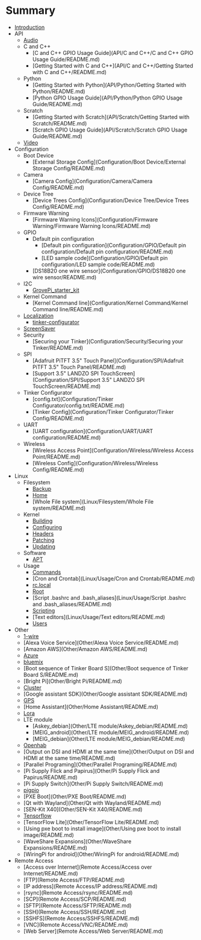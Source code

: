 # Summary

* [Introduction](README.md)
* API
  * [Audio](API/Audio/README.md)
  * C and C++
    * [C and C++ GPIO Usage Guide](API/C and C++/C and C++ GPIO Usage Guide/README.md)
    * [Getting Started with C and C++](API/C and C++/Getting Started with C and C++/README.md)
  * Python
    * [Getting Started with Python](API/Python/Getting Started with Python/README.md)
    * [Python GPIO Usage Guide](API/Python/Python GPIO Usage Guide/README.md)
  * Scratch
    * [Getting Started with Scratch](API/Scratch/Getting Started with Scratch/README.md)
    * [Scratch GPIO Usage Guide](API/Scratch/Scratch GPIO Usage Guide/README.md)
  * [Video](API/Video/README.md)
* Configuration
  * Boot Device
    * [External Storage Config](Configuration/Boot Device/External Storage Config/README.md)
  * Camera
    * [Camera Config](Configuration/Camera/Camera Config/README.md)
  * Device Tree
    * [Device Trees Config](Configuration/Device Tree/Device Trees Config/README.md)
  * Firmware Warning
    * [Firmware Warning Icons](Configuration/Firmware Warning/Firmware Warning Icons/README.md)
  * GPIO
    * Default pin configuration
      * [Default pin configuration](Configuration/GPIO/Default pin configuration/Default pin configuration/README.md)
      * [LED sample code](Configuration/GPIO/Default pin configuration/LED sample code/README.md)
    * [DS18B20 one wire sensor](Configuration/GPIO/DS18B20 one wire sensor/README.md)
  * I2C
    * [GrovePi\_starter\_kit](Configuration/I2C/GrovePi_starter_kit/README.md)
  * Kernel Command
    * [Kernel Command line](Configuration/Kernel Command/Kernel Command line/README.md)
  * [Localization](Configuration/Localization/README.md)
    * [tinker-configurator](Configuration/Localization/tinker-configurator.md)
  * [ScreenSaver](Configuration/ScreenSaver/README.md)
  * Security
    * [Securing your Tinker](Configuration/Security/Securing your Tinker/README.md)
  * SPI
    * \[Adafruit PiTFT 3.5" Touch Panel\]\(Configuration/SPI/Adafruit PiTFT 3.5" Touch Panel/README.md\)
    * \[Support 3.5" LANDZO SPI TouchScreen\]\(Configuration/SPI/Support 3.5" LANDZO SPI TouchScreen/README.md\)
  * Tinker Configurator
    * [config.txt](Configuration/Tinker Configurator/config.txt/README.md)
    * [Tinker Config](Configuration/Tinker Configurator/Tinker Config/README.md)
  * UART
    * [UART configuration](Configuration/UART/UART configuration/README.md)
  * Wireless
    * [Wireless Access Point](Configuration/Wireless/Wireless Access Point/README.md)
    * [Wireless Config](Configuration/Wireless/Wireless Config/README.md)
* Linux
  * Filesystem
    * [Backup](Linux/Filesystem/Backup/README.md)
    * [Home](Linux/Filesystem/Home/README.md)
    * [Whole File system](Linux/Filesystem/Whole File system/README.md)
  * Kernel
    * [Building](Linux/Kernel/Building/README.md)
    * [Configuring](Linux/Kernel/Configuring/README.md)
    * [Headers](Linux/Kernel/Headers/README.md)
    * [Patching](Linux/Kernel/Patching/README.md)
    * [Updating](Linux/Kernel/Updating/README.md)
  * Software
    * [APT](Linux/Software/APT/README.md)
  * Usage
    * [Commands](Linux/Usage/Commands/README.md)
    * [Cron and Crontab](Linux/Usage/Cron and Crontab/README.md)
    * [rc.local](Linux/Usage/rc.local/README.md)
    * [Root](Linux/Usage/Root/README.md)
    * [Script .bashrc and .bash\_aliases](Linux/Usage/Script .bashrc and .bash_aliases/README.md)
    * [Scripting](Linux/Usage/Scripting/README.md)
    * [Text editors](Linux/Usage/Text editors/README.md)
    * [Users](Linux/Usage/Users/README.md)
* Other
  * [1-wire](Other/1-wire/README.md)
  * [Alexa Voice Service](Other/Alexa Voice Service/README.md)
  * [Amazon AWS](Other/Amazon AWS/README.md)
  * [Azure](Other/Azure/README.md)
  * [bluemix](Other/bluemix/README.md)
  * [Boot sequence of Tinker Board S](Other/Boot sequence of Tinker Board S/README.md)
  * [Bright Pi](Other/Bright Pi/README.md)
  * [Cluster](Other/Cluster/README.md)
  * [Google assistant SDK](Other/Google assistant SDK/README.md)
  * [GPS](Other/GPS/README.md)
  * [Home Assistant](Other/Home Assistant/README.md)
  * [Lora](Other/Lora/README.md)
  * LTE module
    * [Askey\_debian](Other/LTE module/Askey_debian/README.md)
    * [MEIG\_android](Other/LTE module/MEIG_android/README.md)
    * [MEIG\_debian](Other/LTE module/MEIG_debian/README.md)
  * [Openhab](Other/Openhab/README.md)
  * [Output on DSI and HDMI at the same time](Other/Output on DSI and HDMI at the same time/README.md)
  * [Parallel Programing](Other/Parallel Programing/README.md)
  * [Pi Supply Flick and Papirus](Other/Pi Supply Flick and Papirus/README.md)
  * [Pi Supply Switch](Other/Pi Supply Switch/README.md)
  * [pigpio](Other/pigpio/README.md)
  * [PXE Boot](Other/PXE Boot/README.md)
  * [Qt with Wayland](Other/Qt with Wayland/README.md)
  * [SEN-Kit X40](Other/SEN-Kit X40/README.md)
  * [Tensorflow](Other/Tensorflow/README.md)
  * [TensorFlow Lite](Other/TensorFlow Lite/README.md)
  * [Using pxe boot to install image](Other/Using pxe boot to install image/README.md)
  * [WaveShare Expansions](Other/WaveShare Expansions/README.md)
  * [WiringPi for android](Other/WiringPi for android/README.md)
* Remote Access
  * [Access over Internet](Remote Access/Access over Internet/README.md)
  * [FTP](Remote Access/FTP/README.md)
  * [IP address](Remote Access/IP address/README.md)
  * [rsync](Remote Access/rsync/README.md)
  * [SCP](Remote Access/SCP/README.md)
  * [SFTP](Remote Access/SFTP/README.md)
  * [SSH](Remote Access/SSH/README.md)
  * [SSHFS](Remote Access/SSHFS/README.md)
  * [VNC](Remote Access/VNC/README.md)
  * [Web Server](Remote Access/Web Server/README.md)

